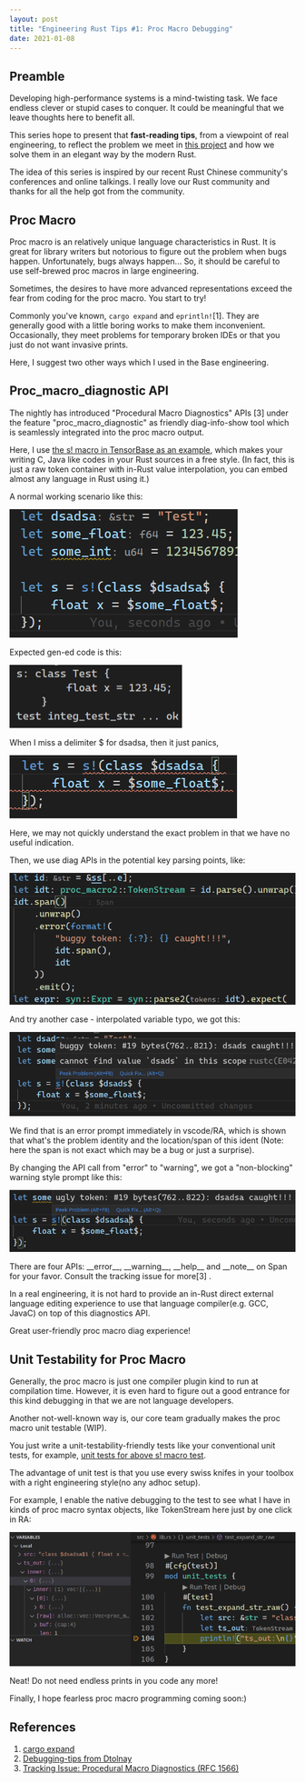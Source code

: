 ```yaml
---
layout: post
title: "Engineering Rust Tips #1: Proc Macro Debugging"
date: 2021-01-08
---
```


## Preamble
Developing high-performance systems is a mind-twisting task. We face endless clever or stupid cases to conquer. It could be meaningful that we leave thoughts here to benefit all.

This series hope to present that **fast-reading tips**, from a viewpoint of real engineering, to reflect the problem we meet in [this project](https://tensorbase.io/) and how we solve them in an elegant way by the modern Rust.

The idea of this series is inspired by our recent Rust Chinese community's conferences and online talkings. I really love our Rust community and thanks for all the help got from the community.


## Proc Macro
Proc macro is an relatively unique language characteristics in Rust. It is great for library writers but notorious to figure out the problem when bugs happen. Unfortunately, bugs always happen... So, it should be careful to use self-brewed proc macros in large engineering.

Sometimes, the desires to have more advanced representations exceed the fear from coding for the proc macro. You start to try!

Commonly you've known, ```cargo expand``` and ```eprintln!```[1]. They are generally good with a little boring works to make them inconvenient. Occasionally, they meet problems for temporary broken IDEs or that you just do not want invasive prints.

Here, I suggest two other ways which I used in the Base engineering.

## Proc_macro_diagnostic API

The nightly has introduced "Procedural Macro Diagnostics" APIs [3] under the feature "proc_macro_diagnostic" as friendly diag-info-show tool which is seamlessly integrated into the proc macro output.

Here, I use [the s! macro in TensorBase as an example](https://github.com/tensorbase/tensorbase/blob/812ade62dec267652cc21373bb5efddda9097925/crates/base/tests/proc_macro_tests.rs#L35), which makes your writing C, Java like codes in your Rust sources in a free style. (In fact, this is just a raw token container with in-Rust value interpolation, you can embed almost any language in Rust using it.)

A normal working scenario like this:

<div>
<img class="center_img" src="/img/eng_rust_tips_1/ok_java_code_in_rust.png"/>
</div>
<p/>
Expected gen-ed code is this:

<div>
<img class="center_img" src="/img/eng_rust_tips_1/ok_test_output.png"/>
</div>
<p/>
When I miss a delimiter $ for dsadsa, then it just panics,

<div>
<img class="center_img" src="/img/eng_rust_tips_1/panic_java_in_rust.png"/>
</div>
<p/>
Here, we may not quickly understand the exact problem in that we have no useful indication.

Then, we use diag APIs in the potential key parsing points, like:

<div>
<img class="center_img_wider" src="/img/eng_rust_tips_1/use_pm_diag.png"/>
</div>
<p/>

And try another case - interpolated variable typo, we got this:
<p></p>
<div>
<img class="center_img_wider" src="/img/eng_rust_tips_1/proc_macro_diags_err_lite.png"/>
</div>
<p/>
We find that is an error prompt immediately in vscode/RA, which is shown that what's the problem identity and the location/span of this ident (Note: here the span is not exact which may be a bug or just a surprise).

By changing the API call from "error" to "warning", we got a "non-blocking" warning style prompt like this:
<p></p>
<div>
<img class="center_img_wider" src="/img/eng_rust_tips_1/proc_macro_diags_warn_lite.png"/>
</div>
<p/>
There are four APIs: __error__, __warning__, __help__ and __note__ on Span for your favor. Consult the tracking issue for more[3] .

In a real engineering, it is not hard to provide an in-Rust direct external language editing experience to use that language compiler(e.g. GCC, JavaC) on top of this diagnostics API.

Great user-friendly proc macro diag experience!


## Unit Testability for Proc Macro

Generally, the proc macro is just one compiler plugin kind to run at compilation time. However, it is even hard to figure out a good entrance for this kind debugging in that we are not language developers.

Another not-well-known way is, our core team gradually makes the proc macro unit testable (WIP). 

You just write a unit-testability-friendly tests like your conventional unit tests, for example, [unit tests for above s! macro test](https://github.com/tensorbase/tensorbase/blob/812ade62dec267652cc21373bb5efddda9097925/crates/base/proc_macro/src/lib.rs#L101).

The advantage of unit test is that you use every swiss knifes in your toolbox with a right engineering style(no any adhoc setup). 

For example, I enable the native debugging to the test to see what I have in kinds of proc macro syntax objects, like TokenStream here just by one click in RA:

<div>
<img class="center_img_wider" src="/img/eng_rust_tips_1/proc_marco_unit_test.png"/>
</div>
<p/>
Neat! Do not need endless prints in you code any more!

Finally, I hope fearless proc macro programming coming soon:)


## References
1. [cargo expand](https://github.com/dtolnay/cargo-expand)
2. [Debugging-tips from Dtolnay](https://github.com/dtolnay/proc-macro-workshop#debugging-tips)
3. [Tracking Issue: Procedural Macro Diagnostics (RFC 1566)](https://github.com/rust-lang/rust/issues/54140)